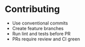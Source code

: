 # Contributing

- Use conventional commits
- Create feature branches
- Run lint and tests before PR
- PRs require review and CI green
